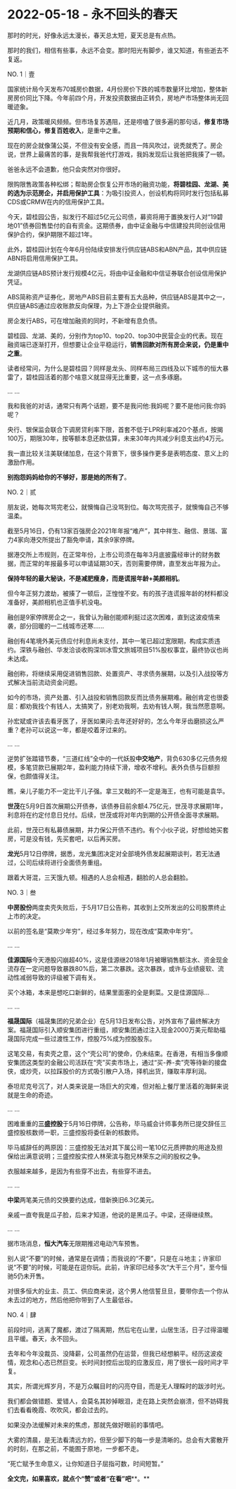 # 2022-05-18 - 永不回头的春天

那时的时光，好像永远太漫长，春天总太短，夏天总是有点热。

那时的我们，相信有些事，永远不会变。那时阳光有脚步，谁又知道，有些逝去不复返。

NO. 1｜壹

国家统计局今天发布70城房价数据，4月份房价下跌的城市数量环比增加，整体新房房价同比下降。今年前四个月，开发投资数据由正转负，房地产市场整体尚无回暖迹象。

近几月，政策暖风频频。但市场复苏遇阻，还是唠嗑了很多遍的那句话，**修复市场预期和信心，修复百姓收入**，是重中之重。

现在的房企就像蒲公英，不但没有安全感，而且一阵风吹过，说秃就秃了。房企说，世界上最痛苦的事，是我帮我爸代打游戏，我妈发现后让我爸把我揍了一顿。

爸爸永远不会道歉，他只会突然对你很好。

限购限售政策各种松绑；帮助房企恢复公开市场的融资功能，**将碧桂园、龙湖、美的选为示范房企，并启用保护工具**：为吸引投资人，创设机构将同时发行包括私募CDS或CRMW在内的信用保护工具。

今天，碧桂园公告，拟发行不超过5亿元公司债，募资将用于置换发行人对“19碧地01”债券回售垫付的自有资金。这期债券，由中证金融与中信建投共同创设信用保护合约，保护期限不超过1年。

此外，碧桂园计划在今年6月份陆续安排发行供应链ABS和ABN产品，其中供应链ABN将启用信用保护工具。

龙湖供应链ABS预计发行规模4亿元，将由中证金融和中信证券联合创设信用保护凭证。

ABS简称资产证券化，房地产ABS目前主要有五大品种，供应链ABS是其中之一，供应链ABS通过应收账款反向保理，为上下游企业提供融资。

房企发行ABS，可在增加融资的同时，不新增有息负债。

碧桂园、龙湖、美的，分别作为top10、top20、top30中民营企业的代表。现在融资端已逐渐打开，但想要让企业平稳运行，**销售回款对所有房企来说，仍是重中之重**。

读者经常问，为什么是碧桂园？同样是龙头、同样布局三四线及以下城市的恒大暴雷了，碧桂园活着的那个啥意义就显得无比重要，这一点多琢磨。

... ...

我和我爸的对话，通常只有两个话题，要不是我问他:我妈呢？要不是他问我:你妈呢？

央行、银保监会联合下调房贷利率下限，首套不低于LPR利率减20个基点，按揭100万，期限30年，按等额本息还款估算，未来30年内共减少利息支出约4万元。

我一直比较关注美联储加息，在这个背景下，很多操作更多是表明态度、意义上的激励作用。

**别抱怨妈妈给你的不够好，那是她的所有了**。

NO. 2｜贰

朋友说，她每次骂完老公，就懊悔自己没骂到位。每次骂完孩子，就懊悔自己不够温柔。

截至5月16日，仍有13家百强房企2021年年报“难产”，其中祥生、融信、景瑞、富力4家向港交所提出了豁免申请，其余9家停牌。

据港交所上市规则，在正常年份，上市公司须在每年3月底披露经审计的财务数据，而正常的年报最多可以申请延期30天，否则需要停牌，直至发出年报为止。

**保持年轻的最大秘诀，不是减肥瘦身，而是谎报年龄+美颜相机**。

但今年正努力渡劫，被揍了一顿后，正惶惶不安。有的孩子连谎报年龄的材料都没准备好，美颜相机也正值手机没电。

融创是9家停牌房企之一，我曾认为融创能顺利挺过这次困难，直到这波疫情来袭，部分回暖的一二线城市还寒......

融创有4笔境外美元债应付利息尚未支付，其中一笔已超过宽限期，构成实质违约。深铁与融创、华发洽谈收购深圳冰雪文旅城项目51%股权事宜，最终协议也尚未达成。

融创称，将继续采用促进销售回款、处置资产、寻求债务展期，以及引入战投等方式解决当前流动资金问题。

如今的市场，资产处置、引入战投和销售回款反而比债务展期难。融创肯定也很委屈：都劝我找个有钱人，太搞笑了，别老劝我啊，去劝有钱人啊，我当然愿意啊。

孙宏斌或许该去看牙医了，牙医如果问:去年还好好的，怎么今年牙齿磨损这么严重？老孙可以说这一年，都是咬着牙过来的。

... ...

逆势扩张踏错节奏，“三道红线”全中的一代妖股**中交地产**，背负630多亿元债务规模，多笔贷款已展期2年，盈利能力持续下滑，增收不增利。表外负债与巨额担保，也颇值得关注。

瞧，亲儿子能力不一定比干儿子强。拿三叉戟的不一定是海王，也有可能是袁华。

**世茂**在5月9日首次展期公开债券，该债券目前余额4.75亿元，世茂寻求展期1年，利息将在约定付息日兑付。后续，世茂或将对年内到期的公开债全面寻求展期。

此前，世茂已有私募债展期，并力保公开债不违约。有个小伙子说，好想给她买套房，可是没有钱，先买套吧，以后再买房。

**龙光**5月12日停牌，据悉，龙光集团决定对全部境外债发起展期谈判，若无法通过，公司后续将进行全面债务重组。

跟着大哥混，三天饿九顿。相遇的人总会相遇，翻脸的人总会翻脸。

NO. 3｜叁

**中房股份**两度卖壳失败后，于5月17日公告称，其收到上交所发出的公司股票终止上市的决定。

以前的签名是“莫欺少年穷”，经过多年努力，现在改成“莫欺中年穷”。

... ...

**佳源国际**今天港股闪崩超40%，这是佳源继2018年1月被曝销售额注水、资金现金流存在一定问题导致暴跌80%后，第二次暴跌。这次暴跌，或许与业绩疲软、流动性减弱导致的评级被下调有关。

买个冰箱，本来是想吃口新鲜的，结果里面塞的全是剩菜。又是佳源国际...

... ...

**福晟国际**（福晟集团的兄弟企业）在5月13日发布公告，对外宣布了最终解决方案。福晟国际引入顺安集团进行重组，顺安集团通过注入现金2000万美元帮助福晟国际完成一些过渡性工作，控股75%成为控股股东。

这笔交易，有卖壳之意，这个“壳公司”的使命，仍未结束。在香港，有相当多像顺安集团这类型的金融公司活跃在“壳”买卖市场上，通过“买-养-卖”壳等待新的接盘侠，或炒壳，以拉踩股价的方式吸引散户入场，择机出货，赚取丰厚利润。

泰坦尼克号沉了，对人类来说是一场巨大的灾难，但对船上餐厅里活着的海鲜来说就是生命的奇迹。

... ...

困难重重的**三盛控股**于5月16日停牌，公告称，毕马威会计师事务所已提交辞任三盛控股核数师一职，三盛控股将委任新的核数师。

毕马威辞任的两原因：三盛控股无法对其下属公司一笔10亿元质押款的用途及担保给出满意说明；三盛控股实控人林荣滨与胞兄林荣东之间的股权之争。

衣服越来越多，是因为有些穿不出去，有些穿不进去。

... ...

**中梁**两笔美元债的交换要约达成，借新换旧6.3亿美元。

亲戚一直夸我是瓜子脸，后来才知道，他说的是黑瓜子。中梁，还得继续熬。

... ...

据市场消息，**恒大汽车**无限期推迟电动汽车预售。

别人说“不要”的时候，通常是在调情；而我说的“不要”，只是在斗地主；许家印说“不要”的时候，可能是在逗你玩。此前，许家印已经多次“大干三个月”，至今恒驰5仍未开售。

对很多恒大的业主、员工、供应商来说，这个男人他信誓旦旦，要带你去一个你从未去过的地方，然后他把你带到了人生最低谷。

NO. 4｜肆

前段时间，逃离了魔都，渡过了隔离期，然后宅在山里，山居生活，日子过得温暖且平缓。春天，永不回头。



去年和今年没裁员、没降薪，公司虽然仍在运营，但我已经想躺平。经历这波疫情，观念和心态已然巨变。长时间封控后出现的应激反应，用了很长一段时间才平复。

其实，所谓光辉岁月，不是万众瞩目时的闪亮夺目，而是无人理睬时的跋涉时光。

我们都会做错题、爱错人，会莫名其妙掉眼泪，走在路上突然会崩溃，但不妨碍我们去看看晚霞、吹吹风，都会过去的。

如果没办法缓解对未来的焦虑，那就先做好眼前的事情吧。

大雾的清晨，是无法看清远方的，但至少脚下的每一步是清晰的。总会有大雾散开的时刻，在那之前，不能囿于原地，一步都不走。

“死亡赋予生命意义，让你知道日子屈指可数，时间短暂。”

**全文完，如果喜欢，就点个“赞”或者“在看”吧****。**